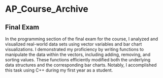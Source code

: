 # AP_Course_Archive

## Final Exam
In the programming section of the final exam for the course, I analyzed and visualized real-world data sets using vector variables and bar chart visualizations. I demonstrated my proficiency by writing functions to manipulate the data within the vectors, including adding, removing, and sorting values. These functions efficiently modified both the underlying data structures and the corresponding bar charts. Notably, I accomplished this task using C++ during my first year as a student.
